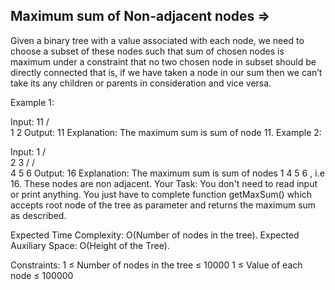 Maximum sum of Non-adjacent nodes  =>
----------------------------------


Given a binary tree with a value associated with each node, we need to choose a subset of these nodes such that sum of chosen nodes is maximum under a constraint that no two chosen node in subset should be directly connected that is, if we have taken a node in our sum then we can’t take its any children or parents in consideration and vice versa.

                                               

Example 1:

Input:
     11
    /  \
   1    2
Output: 11
Explanation: The maximum sum is sum of
node 11.
Example 2:

Input:
        1
      /   \
     2     3
    /     /  \
   4     5    6
Output: 16
Explanation: The maximum sum is sum of
nodes 1 4 5 6 , i.e 16. These nodes are
non adjacent.
Your Task:
You don't need to read input or print anything. You just have to complete function getMaxSum() which accepts root node of the tree as parameter and returns the maximum sum as described.

Expected Time Complexity: O(Number of nodes in the tree).
Expected Auxiliary Space: O(Height of the Tree).

Constraints:
1 ≤ Number of nodes in the tree ≤ 10000
1 ≤ Value of each node ≤ 100000
